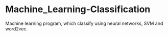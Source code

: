 # Machine_Learning-Classification
Machine learning program, which classify using neural networks, SVM and word2vec.
